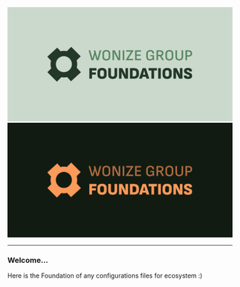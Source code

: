 ![Foundation Light Poster](./assets/foundation-light.png#gh-light-mode-only)
![Foundation Dark  Poster](./assets/foundation-dark.png#gh-dark-mode-only)

---

### Welcome...
Here is the Foundation of any configurations files for ecosystem :)
